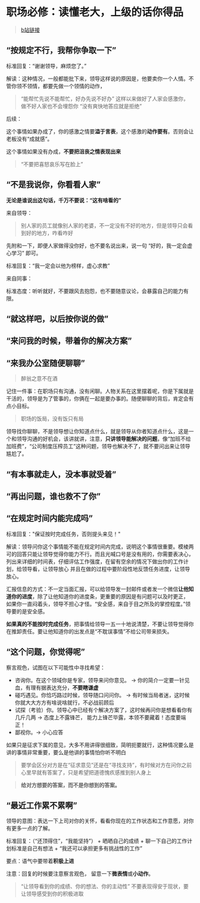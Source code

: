 # 职场必修：读懂老大，上级的话你得品

> [b站链接](https://www.bilibili.com/video/BV12V411q7JP?t=76)

## “按规定不行，我帮你争取一下”

标准回复：“谢谢领导，麻烦您了。”

解读：这种情况，一般都能批下来，领导这样说的原因是，他要卖你一个人情。不管你领不领情，都要先做一个领情的动作，

> “能帮忙先说不能帮忙，好办先说不好办”
> 这样以来做好了人家会感激你，做不好人家也不会埋怨你
> “没有爽快地答应就是拒绝”

后续：

这个事情如果办成了，你的感激之情要**溢于言表**，这个感激的**动作要有**。否则会让老板没有“成就感”。

这个事情如果没有办成，**不要把沮丧之情表现出来**

> “不要把喜怒哀乐写在脸上”


## “不是我说你，你看看人家”

**无论是谁说出这句话，千万不要说：“这有啥看的”**

来自领导：

> 别人家的员工就像别人家的老婆，不一定没有不好的地方，但是领导只会看到好的地方，咋看咋好

先附和一下，即便人家做得没你好，也不要名说出来，说一句 “好的，我一定会虚心学习” 即可。

标准回复：“我一定会以他为榜样，虚心求教”

来自同事：

标准态度：听听就好，不要跟风去抱怨，也不要随意议论，会暴露自己的能力有限。


## “就这样吧，以后按你说的做”




## “来问我的时候，带着你的解决方案”



## “来我办公室随便聊聊”

> 醉翁之意不在酒

记住一件事：在职场只有沟通，没有闲聊。人物关系在这里摆着呢，你是下属就是干活的，领导是为了管事的，你俩在一起是要办事的。随便聊聊的背后，肯定会有点小目标。

> 职场的饭局，没有饭只有局

领导找你聊聊，不是领导想让你知道点什么，就是领导从你者知道点什么，这是一个和领导沟通的好机会，该讲就讲，注意，**只讲领导能解决的问题**，像“加班不给加班费”，“公司制度压榨员工”这种问题，领导也解决不了，就不要问出来让领导尴尬了。


## “有本事就走人，没本事就受着”



## “再出问题，谁也救不了你”



## “在规定时间内能完成吗”

标准回复："保证按时完成任务，否则提头来见！"

解读：领导问你这个事情能不能在规定时间内完成，说明这个事情很重要。模棱两可的回答只能让领导觉得你能力不行。而且光喊口号是没有用的，你需要表决心，列出来详细的时间表，仔细评估工作强度，在留有空余的情况下做出你的工作计划，给领导看，让领导放心
并且在做的过程中要阶段性地反馈任务进度，让领导放心。

汇报信息的方式：不一定当面汇报，可以给领导发一封邮件或者发一个微信**让他知道你的进度**，除了让他知道你的进度条，更重要的原因是有问题可以及时更正， 如果你一直闷着头，领导不担心才怪。“安全感，来自于目之所及的掌控程度。”领导要的是安全感。

**如果真的不能按时完成任务**，把事情给领导一五一十地说清楚，不要让领导觉得你在推卸责任。要让他知道你的出发点是“不耽误事情”不给公司带来损失。



## “这个问题，你觉得呢”

察言观色，试图在以下可能性中寻找希望：

- 咨询你。在这个领域你是专家，领导来问你意见。 -> 你的简介一定要一针见血，有理有据表达充分，**不要瞎谦虚**
- 碰巧遇见。你恰巧路过时候，领导随口问问你。 -> 有时候当局者迷，这时候你就大大方方有啥说啥就行，不必战前顾后
- 试探（考验）你。领导心中已经有个解决方案了，这时候再问你是想看看你有几斤几两 -> 态度上不露锋芒， 能力上锋芒毕露，本领不要藏着！态度要端正！
- 鄙视你。-> 小心应答

如果只是征求下属的意见，大多不用讲得很细致，简明扼要就行，这种情况要么是讲的事情非常重要，要么是他讲的事情怕你听不明白

> 要学会区分对方是在“征求意见”还是在“寻找支持”，有时候对方在问你之前心里早就有答案了，只是希望把道德愧疚感推到别人身上

> **给对方想要的答案，而不是你想到的答案。**


## “最近工作累不累啊”

领导的意图：表达一下上司对你的关怀，看看你现在的工作状态和工作意愿，对你有更多一点的了解。

标准回复：（“还顶得住”，“我能坚持”） + 晒晒自己的成绩 + 聊一下自己的工作计划标准是自己有想法 + “我还可以承担更多有挑战性的工作”

要点：语气中要带着**积极上进**

注意：回复的时候要注意察言观色， 留意一下**微表情**或**小动作**。

> “让领导看到你的成绩、你的想法、你的主动性” 不要表现得安于现状，要让领导感受到你的积极进取